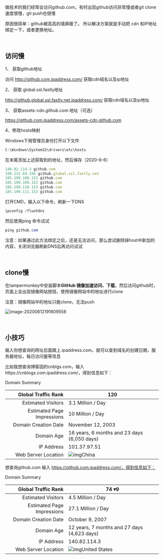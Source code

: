 做技术的我们经常会访问github.com，有时出现github访问非常慢或者git clone速度很慢，git push也很慢

原因很简单：github被高高的墙屏蔽了。 所以解决方案就是手动把 cdn 和IP地址绑定一下，或者更换地址。

​     

## 访问慢

1、 获取github地址

访问 http://github.com.ipaddress.com/ 获取cdn域名以及ip地址

2、 获取 global.ssl.fastly地址

http://github.global.ssl.fastly.net.ipaddress.com/ 获取cdn域名以及ip地址

3、 获取assets-cdn.github.com 地址（可选）

https://github.com.ipaddress.com/assets-cdn.github.com

4、修改hosts映射

Windows下用管理员身份打开以下文件

```javascript
C:\Windows\System32\drivers\etc\hosts
```

在末尾添加上述获取到的地址，然后保存（2020-6-6）

```javascript
140.82.114.3 github.com
199.232.69.194 github.global.ssl.fastly.net 
185.199.108.153 github.com
185.199.109.153 github.com
185.199.110.153 github.com
185.199.111.153 github.com
```

打开CMD，输入以下命令，刷新一下DNS

```powershell
ipconfig /flushdns
```

然后使用ping 命令试试

```powershell
ping github.com
```

注意：如果通过此方法绑定之后，还是无法访问，那么尝试删除掉host中新加的内容，关闭浏览器刷新DNS后再访问试试     

​      

## clone慢

在tampermonkey中安装脚本**GitHub 镜像加速访问、下载**，然后访问github时，页面上会出现镜像网站按钮，使用镜像网站中的地址进行clone

注意：镜像网站中的地址只能clone，无法push

 ![image-20200612191809558](https://img2020.cnblogs.com/blog/363476/202006/363476-20200612192759890-10979560.png)

​     

## 小技巧

输入你想查询的网址后面跟上.ipaddress.com，就可以查到域名的创建日期，服务器地址，每日访问量等信息

比如我想查询博客园的cnblgs.com，输入https://cnblogs.com.ipaddress.com/，得到信息如下：

Domain Summary

|        Global Traffic Rank | 120                                               |
| -------------------------: | ------------------------------------------------- |
|         Estimated Visitors | 3.1 Million / Day                                 |
| Estimated Page Impressions | 10 Million / Day                                  |
|       Domain Creation Date | November 12, 2003                                 |
|                 Domain Age | 16 years, 6 months and 23 days (6,050 days)       |
|                 IP Address | 101.37.97.51                                      |
|        Web Server Location | ![img](https://s.ipaddress.com/flags/cn.png)China |

想查询github.com 输入 https://github.com.ipaddress.com/，得到信息如下：

Domain Summary

|        Global Traffic Rank | 74 ▾9                                                     |
| -------------------------: | --------------------------------------------------------- |
|         Estimated Visitors | 4.5 Million / Day                                         |
| Estimated Page Impressions | 27.1 Million / Day                                        |
|       Domain Creation Date | October 9, 2007                                           |
|                 Domain Age | 12 years, 7 months and 27 days (4,623 days)               |
|                 IP Address | 140.82.114.3                                              |
|        Web Server Location | ![img](https://s.ipaddress.com/flags/us.png)United States |